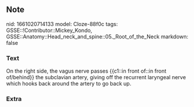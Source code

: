 ## Note
nid: 1661020714133
model: Cloze-88f0c
tags: GSSE::!Contributor::Mickey_Kondo, GSSE::Anatomy::Head_neck_and_spine::05._Root_of_the_Neck
markdown: false

### Text
On the right side, the vagus nerve passes {{c1::in front of::in front of/behind}} the subclavian artery, giving off the recurrent laryngeal nerve which hooks back around the artery to go back up.

### Extra

